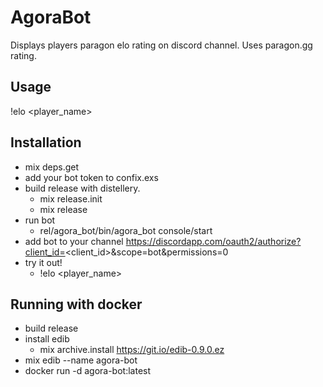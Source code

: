 # AgoraBot

Displays players paragon elo rating on discord channel. Uses paragon.gg rating.

## Usage

!elo <player_name>

## Installation
- mix deps.get
- add your bot token to confix.exs
- build release with distellery.
  - mix release.init
  - mix release
- run bot
  - rel/agora_bot/bin/agora_bot console/start
- add bot to your channel https://discordapp.com/oauth2/authorize?client_id=<client_id>&scope=bot&permissions=0
- try it out!
  - !elo <player_name>

## Running with docker
- build release
- install edib
  - mix archive.install https://git.io/edib-0.9.0.ez
- mix edib --name agora-bot
- docker run -d agora-bot:latest
